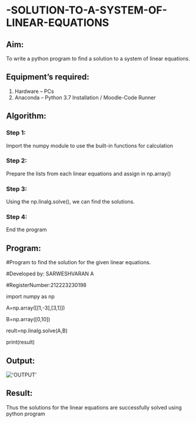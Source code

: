 # -SOLUTION-TO-A-SYSTEM-OF-LINEAR-EQUATIONS
## Aim:
To write a python program to find a solution to a system of linear equations.
## Equipment’s required:
1. 	Hardware – PCs
2. 	Anaconda – Python 3.7 Installation / Moodle-Code Runner
## Algorithm:
### Step 1: 
Import the numpy module to use the built-in functions for calculation
### Step 2: 
Prepare the lists from each linear equations and assign in np.array()
### Step 3: 
Using the np.linalg.solve(), we can find the solutions.
### Step 4: 
End the program
## Program:
#Program to find the solution for the given linear equations.

#Developed by: SARWESHVARAN A

#RegisterNumber:212223230198

import numpy as np

A=np.array([[1,-3],[3,1]])

B=np.array([0,10])

reult=np.linalg.solve(A,B)

print(result)
## Output:
!['OUTPUT'](/)

## Result: 
Thus the solutions for the linear equations are successfully solved using python program

